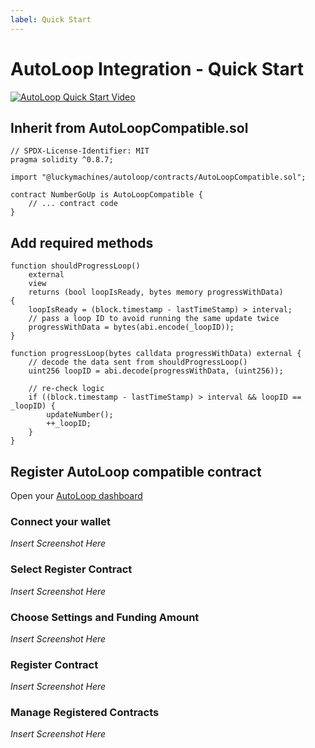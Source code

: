 ```yaml
---
label: Quick Start
---
```


# AutoLoop Integration - Quick Start

[![AutoLoop Quick Start Video](https://img.youtube.com/vi/UZ3DOq8zsWc/hqdefault.jpg)](https://youtu.be/UZ3DOq8zsWc)

## Inherit from AutoLoopCompatible.sol

```solidity
// SPDX-License-Identifier: MIT
pragma solidity ^0.8.7;

import "@luckymachines/autoloop/contracts/AutoLoopCompatible.sol";

contract NumberGoUp is AutoLoopCompatible {
    // ... contract code
}
```

## Add required methods

```solidity
function shouldProgressLoop()
    external
    view
    returns (bool loopIsReady, bytes memory progressWithData)
{
    loopIsReady = (block.timestamp - lastTimeStamp) > interval;
    // pass a loop ID to avoid running the same update twice
    progressWithData = bytes(abi.encode(_loopID));
}

function progressLoop(bytes calldata progressWithData) external {
    // decode the data sent from shouldProgressLoop()
    uint256 loopID = abi.decode(progressWithData, (uint256));

    // re-check logic
    if ((block.timestamp - lastTimeStamp) > interval && loopID == _loopID) {
        updateNumber();
        ++_loopID;
    }
}
```

## Register AutoLoop compatible contract

Open your [AutoLoop dashboard](https://auto-loop-ui-godwoken.vercel.app/)

### Connect your wallet

_Insert Screenshot Here_

### Select Register Contract

_Insert Screenshot Here_

### Choose Settings and Funding Amount

_Insert Screenshot Here_

### Register Contract

_Insert Screenshot Here_

### Manage Registered Contracts

_Insert Screenshot Here_
